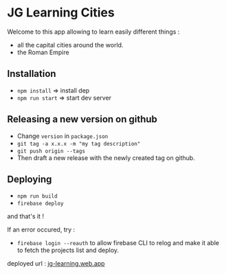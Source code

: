 # JG Learning Cities

Welcome to this app allowing to learn easily different things : 
- all the capital cities around the world.
- the Roman Empire

## Installation

- `npm install`    => install dep
- `npm run start`  => start dev server

## Releasing a new version on github

- Change `version` in `package.json`
- `git tag -a x.x.x -m "my tag description"`
- `git push origin --tags`
- Then draft a new release with the newly created tag on github.

## Deploying

- `npm run build`
- `firebase deploy`

and that's it !

If an error occured, try :
- `firebase login --reauth` to allow firebase CLI to relog and make  it able to fetch the projects list and deploy. 

deployed url : [jg-learning.web.app](https://jg-learning.web.app/) 
